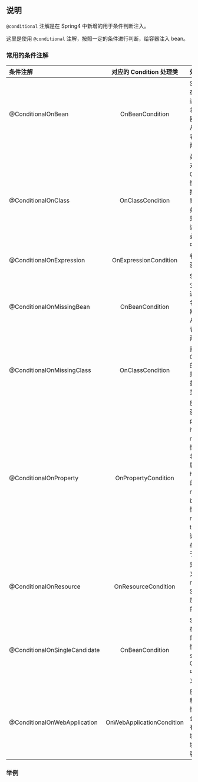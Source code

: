 ## 说明

`@conditional` 注解是在 Spring4 中新增的用于条件判断注入。

这里是使用 `@conditional` 注解，按照一定的条件进行判断，给容器注入 bean。

### 常用的条件注解

| 条件注解                           |     对应的 Condition 处理类     | 处理逻辑                                                                                                                                                                                         |
|:-------------------------------|:-------------------------:|:---------------------------------------------------------------------------------------------------------------------------------------------------------------------------------------------|
| @ConditionalOnBean             |      OnBeanCondition      | Spring容器中是否存在对应的实例。可以通过实例的类型、类名、注解、昵称去容器中查找(可以配置从当前容器中查找或者父容器中查找或者两者一起查找)                                                                                                                    |
| @ConditionalOnClass            |     OnClassCondition      | 类加载器中是否存在对应的类。可以通过Class指定(value属性)或者Class的全名指定(name属性)如果是多个类或者多个类名的话，关系是”与”关系，也就是说这些类或者类名都必须同时在类加载器中存在                                                                                       |
| @ConditionalOnExpression       |   OnExpressionCondition   | 判断SpEL 表达式是否成立                                                                                                                                                                               |
| @ConditionalOnMissingBean      |      OnBeanCondition      | Spring容器中是否缺少对应的实例。可以通过实例的类型、类名、注解、昵称去容器中查找(可以配置从当前容器中查找或者父容器中查找或者两者一起查找)                                                                                                                    |
| @ConditionalOnMissingClass	    |     OnClassCondition      | 跟ConditionalOnClass的处理逻辑一样，只是条件相反，在类加载器中不存在对应的类                                                                                                                                              |
| @ConditionalOnProperty	        |    OnPropertyCondition    | 应用环境中的属性是否存在。提供prefix、name、havingValue 以及 matchIfMissing 属性。prefix表示属性名的前缀，name是属性名，havingValue是具体的属性值，matchIfMissing是个boolean值，如果属性不存在，这个matchIfMissing为true的话，会继续验证下去，否则属性不存在的话直接就相当于匹配不成功 |
| @ConditionalOnResource         |    OnResourceCondition    | 是否存在指定的资源文件。只有一个属性resources，是个String数组。会从类加载器中去查询对应的资源文件是否存在                                                                                                                                 |
| @ConditionalOnSingleCandidate	 |      OnBeanCondition      | Spring容器中是否存在且只存在一个对应的实例。只有3个属性value、type、search。跟ConditionalOnBean中的这3种属性值意义一样                                                                                                              |
| @ConditionalOnWebApplication	  | OnWebApplicationCondition | 应用程序是否是Web程序，没有提供属性，只是一个标识。会从判断Web程序特有的类是否存在，环境是否是Servlet环境，容器是否是Web容器等                                                                                                                      |

### 举例
